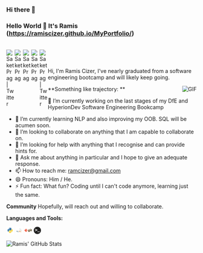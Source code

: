 ### Hi there 👋

<!--
**ramcizer/ramcizer** is a ✨ _special_ ✨ repository because its `README.md` (this file) appears on your GitHub profile.

Here are some ideas to get you started:

- 🔭 I’m currently working on the last stages of my DfE and HyperionDev Software Engineering Bookcamp
- 🌱 I’m currently learning NLP and also improving my OOB. 
- 👯 I’m looking to collaborate on anything that I am capable to collaborate on. 
- 🤔 I’m looking for help with anything that I recognise and can provide hints for. 
- 💬 Ask me about anything in particular and I hope to give an adequate response. 
- 📫 How to reach me: ramcizer@gmail.com
- 😄 Pronouns: Him / He. 
- ⚡ Fun fact: What fun? Coding until I can't code anymore, learning just the same. 
-->

### Hello World 👋 It's Ramis (https://ramiscizer.github.io/MyPortfolio/)

<br/>


<a href="https://twitter.com/sakigo_09">
<img align="left" alt="Saket Prag | Twitter" width="22px" src="https://cdn.jsdelivr.net/npm/simple-icons@v3/icons/twitter.svg" />
</a>
<a href="https://www.linkedin.com/in/saket-prag-31b972157/">
<img align="left" alt="Saket Prag" width="22px" src="https://cdn.jsdelivr.net/npm/simple-icons@v3/icons/linkedin.svg" />
</a>
<a href="https://medium.com/@saketprag322">
<img align="left" alt="Saket Prag" width="22px" src="https://cdn.jsdelivr.net/npm/simple-icons@v3/icons/medium.svg" />
</a>
<a href="https://www.instagram.com/sakigo_09/">
<img align="left" alt="Saket Prag" width="22px" src="https://cdn.jsdelivr.net/npm/simple-icons@v3/icons/instagram.svg" />
</a>
<a href="https://www.youtube.com/watch?v=eXlaZbQ0TiY&t=3s">
<img align="left" alt="Saket Prag | Twitter" width="22px" src="https://cdn.jsdelivr.net/npm/simple-icons@v3/icons/youtube.svg" />
</a>
<br />

<br />

Hi, I'm Ramis Cizer, I've nearly graduated from a software engineering bootcamp and will likely keep going. 


<img align="right" alt="GIF" src="https://media.giphy.com/media/USV0ym3bVWQJJmNu3N/giphy.gif" />


**Something like trajectory: **

🔭 I’m currently working on the last stages of my DfE and HyperionDev Software Engineering Bookcamp
- 🌱 I’m currently learning NLP and also improving my OOB. SQL will be acumen soon. 
- 👯 I’m looking to collaborate on anything that I am capable to collaborate on. 
- 🤔 I’m looking for help with anything that I recognise and can provide hints for. 
- 💬 Ask me about anything in particular and I hope to give an adequate response. 
- 📫 How to reach me: ramcizer@gmail.com
- 😄 Pronouns: Him / He. 
- ⚡ Fun fact: What fun? Coding until I can't code anymore, learning just the same. 

**Community**
Hopefully, will reach out and willing to collaborate. 


**Languages and Tools:**

<code><img height="20" src="https://raw.githubusercontent.com/github/explore/80688e429a7d4ef2fca1e82350fe8e3517d3494d/topics/python/python.png"></code>
<code><img height="20" src="https://raw.githubusercontent.com/github/explore/80688e429a7d4ef2fca1e82350fe8e3517d3494d/topics/mysql/mysql.png"></code>
<code><img height="20" src="https://raw.githubusercontent.com/github/explore/80688e429a7d4ef2fca1e82350fe8e3517d3494d/topics/git/git.png"></code>
<code><img height="20" src="https://raw.githubusercontent.com/github/explore/80688e429a7d4ef2fca1e82350fe8e3517d3494d/topics/terminal/terminal.png"></code>

![Ramis' GitHub Stats](https://github-readme-stats.vercel.app/api?username=ramcizer&show_icons=true&hide_border=true)
